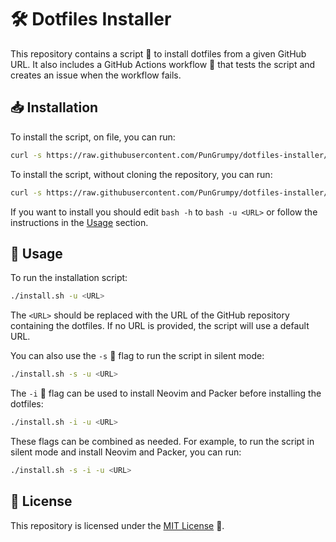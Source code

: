 # 🛠️ Dotfiles Installer

This repository contains a script 📜 to install dotfiles from a given GitHub URL. It also includes a GitHub Actions workflow 💫 that tests the script and creates an issue when the workflow fails.

## 📥 Installation

To install the script, on file, you can run:

```bash
curl -s https://raw.githubusercontent.com/PunGrumpy/dotfiles-installer/main/install.sh -o install.sh
```

To install the script, without cloning the repository, you can run:

```bash
curl -s https://raw.githubusercontent.com/PunGrumpy/dotfiles-installer/main/install.sh | bash -h
```

If you want to install you should edit `bash -h` to `bash -u <URL>` or follow the instructions in the [Usage](#📖-usage) section.

## 📖 Usage

To run the installation script:

```bash
./install.sh -u <URL>
```

The `<URL>` should be replaced with the URL of the GitHub repository containing the dotfiles. If no URL is provided, the script will use a default URL.

You can also use the `-s` 🤫 flag to run the script in silent mode:

```bash
./install.sh -s -u <URL>
```

The `-i` 🧰 flag can be used to install Neovim and Packer before installing the dotfiles:

```bash
./install.sh -i -u <URL>
```

These flags can be combined as needed. For example, to run the script in silent mode and install Neovim and Packer, you can run:

```bash
./install.sh -s -i -u <URL>
```

## 📃 License

This repository is licensed under the [MIT License](LICENSE) 📝.
